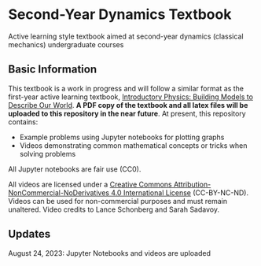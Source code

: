# Second-Year Dynamics Textbook
Active learning style textbook aimed at second-year dynamics (classical mechanics) undergraduate courses

## Basic Information
This textbook is a work in progress and will follow a similar format as the first-year active learning textbook, [Introductory Physics: Building Models to Describe Our World](https://github.com/OSTP/PhysicsArtofModelling).  **A PDF copy of the textbook and all latex files will be uploaded to this repository in the near future**.  At present, this repository contains:
* Example problems using Jupyter notebooks for plotting graphs
* Videos demonstrating common mathematical concepts or tricks when solving problems

All Jupyter notebooks are fair use (CC0).

All videos are licensed under a [Creative Commons Attribution-NonCommercial-NoDerivatives 4.0 International License](https://creativecommons.org/licenses/by-nc-nd/4.0/) (CC-BY-NC-ND). Videos can be used for non-commercial purposes and must remain unaltered.  Video credits to Lance Schonberg and Sarah Sadavoy.

## Updates
August 24, 2023: Jupyter Notebooks and videos are uploaded
